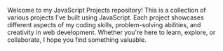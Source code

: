 
Welcome to my JavaScript Projects repository! This is a collection of various projects I’ve built using JavaScript. Each project showcases different aspects of my coding skills, problem-solving abilities, and creativity in web development. Whether you're here to learn, explore, or collaborate, I hope you find something valuable.
